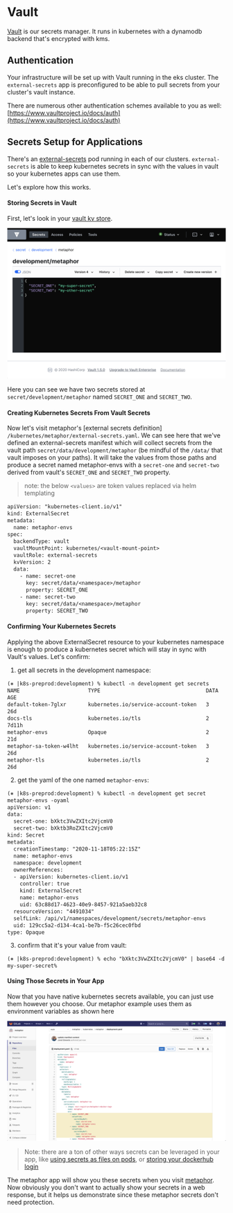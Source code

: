 # Vault

[Vault](https://www.vaultproject.io/) is our secrets manager. It runs in kubernetes with a dynamodb backend that's encrypted with kms.

## Authentication

Your infrastructure will be set up with Vault running in the eks cluster. The `external-secrets` app is preconfigured to be able to pull secrets from your cluster's vault instance.

There are numerous other authentication schemes available to you as well:
[https://www.vaultproject.io/docs/auth](https://www.vaultproject.io/docs/auth)

## Secrets Setup for Applications

There's an [external-secrets](https://github.com/external-secrets/kubernetes-external-secrets) pod running in each of our clusters. `external-secrets` is able to keep kubernetes secrets in sync with the values in vault so your kubernetes apps can use them.

Let's explore how this works. 

#### Storing Secrets in Vault

First, let's look in your [vault kv store](https://vault.mgmt.kubefirst.com/ui/vault/secrets/secret/show/development/metaphor).

![](../img/kubefirst/vault/vault-secret-example.png)

Here you can see we have two secrets stored at `secret/development/metaphor` named `SECRET_ONE` and `SECRET_TWO`.

#### Creating Kubernetes Secrets From Vault Secrets

Now let's visit metaphor's [external secrets definition] `/kubernetes/metaphor/external-secrets.yaml`. We can see here that we've defined an external-secrets manifest which will collect secrets from the vault path `secret/data/development/metaphor` (be mindful of the `/data/` that vault imposes on your paths). It will take the values from those paths and produce a secret named metaphor-envs with a `secret-one` and `secret-two` derived from vault's `SECRET_ONE` and `SECRET_TWO` property.
> note: the below `<values>` are token values replaced via helm templating
```
apiVersion: "kubernetes-client.io/v1"
kind: ExternalSecret
metadata:
  name: metaphor-envs
spec:
  backendType: vault
  vaultMountPoint: kubernetes/<vault-mount-point>
  vaultRole: external-secrets
  kvVersion: 2
  data:
    - name: secret-one
      key: secret/data/<namespace>/metaphor
      property: SECRET_ONE
    - name: secret-two
      key: secret/data/<namespace>/metaphor
      property: SECRET_TWO
```

#### Confirming Your Kubernetes Secrets

Applying the above ExternalSecret resource to your kubernetes namespace is enough to produce a kubernetes secret which will stay in sync with Vault's values. Let's confirm:

1. get all secrets in the development namespace:
```
(⎈ |k8s-preprod:development) % kubectl -n development get secrets
NAME                      TYPE                                  DATA   AGE
default-token-7glxr       kubernetes.io/service-account-token   3      26d
docs-tls                  kubernetes.io/tls                     2      7d11h
metaphor-envs             Opaque                                2      21d
metaphor-sa-token-w4lht   kubernetes.io/service-account-token   3      26d
metaphor-tls              kubernetes.io/tls                     2      26d
```

2. get the yaml of the one named `metaphor-envs`:
```
(⎈ |k8s-preprod:development) % kubectl -n development get secret metaphor-envs -oyaml
apiVersion: v1
data:
  secret-one: bXktc3VwZXItc2VjcmV0
  secret-two: bXktb3RoZXItc2VjcmV0
kind: Secret
metadata:
  creationTimestamp: "2020-11-18T05:22:15Z"
  name: metaphor-envs
  namespace: development
  ownerReferences:
  - apiVersion: kubernetes-client.io/v1
    controller: true
    kind: ExternalSecret
    name: metaphor-envs
    uid: 63c88d17-4623-40e9-8457-921a5aeb32c8
  resourceVersion: "4491034"
  selfLink: /api/v1/namespaces/development/secrets/metaphor-envs
  uid: 129cc5a2-d134-4ca1-be7b-f5c26cec0fbd
type: Opaque
```

3. confirm that it's your value from vault:
```
(⎈ |k8s-preprod:development) % echo "bXktc3VwZXItc2VjcmV0" | base64 -d
my-super-secret%                                   
```

#### Using Those Secrets in Your App

Now that you have native kubernetes secrets available, you can just use them however you choose. Our metaphor example uses them as environment variables as shown here

![](../img/kubefirst/vault/metaphor-secret-use.png)

> Note: there are a ton of other ways secrets can be leveraged in your app, like [using secrets as files on pods](https://kubernetes.io/docs/concepts/configuration/secret/), or [storing your dockerhub login](https://kubernetes.io/docs/concepts/configuration/secret/#docker-config-secrets)

The metaphor app will show you these secrets when you visit [metaphor](https://metaphor-development.preprod.kubefirst.com/). Now obviously you don't want to actually show your secrets in a web response, but it helps us demonstrate since these metaphor secrets don't need protection.
